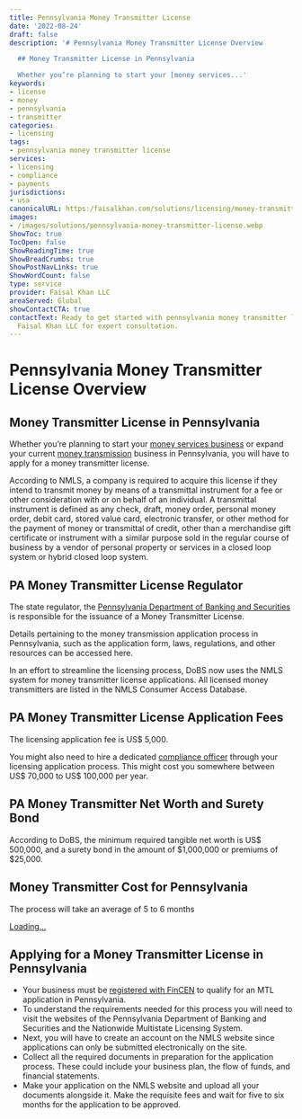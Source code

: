 ```yaml
---
title: Pennsylvania Money Transmitter License
date: '2022-08-24'
draft: false
description: '# Pennsylvania Money Transmitter License Overview

  ## Money Transmitter License in Pennsylvania

  Whether you’re planning to start your [money services...'
keywords:
- license
- money
- pennsylvania
- transmitter
categories:
- licensing
tags:
- pennsylvania money transmitter license
services:
- licensing
- compliance
- payments
jurisdictions:
- usa
canonicalURL: https:/faisalkhan.com/solutions/licensing/money-transmitter-license-mtl/pennsylvania-money-transmitter-license/
images:
- /images/solutions/pennsylvania-money-transmitter-license.webp
ShowToc: true
TocOpen: false
ShowReadingTime: true
ShowBreadCrumbs: true
ShowPostNavLinks: true
ShowWordCount: false
type: service
provider: Faisal Khan LLC
areaServed: Global
showContactCTA: true
contactText: Ready to get started with pennsylvania money transmitter license? Contact
  Faisal Khan LLC for expert consultation.
---
```


# Pennsylvania Money Transmitter License Overview

## Money Transmitter License in Pennsylvania

Whether you’re planning to start your [money services business](https://faisalkhan.com/solutions/licensing/money-services-business-msb/) or expand your current [money transmission](https://faisalkhan.com/solutions/licensing/money-transmission/) business in Pennsylvania, you will have to apply for a money transmitter license.

According to NMLS, a company is required to acquire this license if they intend to transmit money by means of a transmittal instrument for a fee or other consideration with or on behalf of an individual. A transmittal instrument is defined as any check, draft, money order, personal money order, debit card, stored value card, electronic transfer, or other method for the payment of money or transmittal of credit, other than a merchandise gift certificate or instrument with a similar purpose sold in the regular course of business by a vendor of personal property or services in a closed loop system or hybrid closed loop system.

## PA Money Transmitter License Regulator

The state regulator, the [Pennsylvania Department of Banking and Securities](https://www.dobs.pa.gov/Pages/default.aspx) is responsible for the issuance of a Money Transmitter License.

Details pertaining to the money transmission application process in Pennsylvania, such as the application form, laws, regulations, and other resources can be accessed here.

In an effort to streamline the licensing process, DoBS now uses the NMLS system for money transmitter license applications. All licensed money transmitters are listed in the NMLS Consumer Access Database.

## PA Money Transmitter License Application Fees

The licensing application fee is US$ 5,000.

You might also need to hire a dedicated [compliance officer](https://faisalkhan.com/knowledge-hub/resources-and-references/compliance-officer/) through your licensing application process. This might cost you somewhere between US$ 70,000 to US$ 100,000 per year.

## PA Money Transmitter Net Worth and Surety Bond

According to DoBS, the minimum required tangible net worth is US$ 500,000, and a surety bond in the amount of $1,000,000 or premiums of $25,000.

## Money Transmitter Cost for Pennsylvania

The process will take an average of 5 to 6 months

[Loading...](https://fkhan.gumroad.com/l/pennsylvania-money-transmitter-license-cost)

## Applying for a Money Transmitter License in Pennsylvania

  * Your business must be [registered with FinCEN](https://faisalkhan.com/knowledge-hub/resources-and-references/fincen-registration/) to qualify for an MTL application in Pennsylvania.
  * To understand the requirements needed for this process you will need to visit the websites of the Pennsylvania Department of Banking and Securities and the Nationwide Multistate Licensing System.
  * Next, you will have to create an account on the NMLS website since applications can only be submitted electronically on the site.
  * Collect all the required documents in preparation for the application process. These could include your business plan, the flow of funds, and financial statements.
  * Make your application on the NMLS website and upload all your documents alongside it. Make the requisite fees and wait for five to six months for the application to be approved.